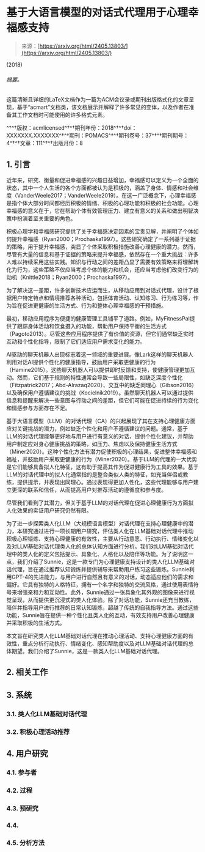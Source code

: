 <!--yml

分类：未分类

日期：2025-01-11 12:38:25

-->

# 基于大语言模型的对话式代理用于心理幸福感支持

> 来源：[https://arxiv.org/html/2405.13803/](https://arxiv.org/html/2405.13803/)

(2018)

###### 摘要。

这篇清晰且详细的LaTeX文档作为一篇为ACM会议录或期刊出版格式化的文章呈现，基于“acmart”文档类，该文档展示并解释了许多常见的变体，以及作者在准备其工作文档时可能使用的许多格式元素。

^†^†版权：acmlicensed^†^†期刊年份：2018^†^†doi：XXXXXXX.XXXXXXX^†^†期刊：POMACS^†^†期刊卷号：37^†^†期刊期号：4^†^†文章：111^†^†出版月份：8

## 1\. 引言

近年来，研究、衡量和促进幸福感的兴趣日益增加，幸福感可以定义为一个全面的状态，其中一个人生活的各个方面都被认为是积极的，涵盖了身体、情感和社会维度（VanderWeele2017；VanderWeele2019）。在这一广泛概念下，心理幸福感是指个体大部分时间都经历积极的情绪、积极的心理功能和积极的社会功能。心理幸福感的意义在于，它在帮助个体有效管理压力、建立有意义的关系和做出明智决策中扮演着至关重要的角色。

积极心理学和幸福感研究提供了关于幸福感决定因素的宝贵见解，并阐明了个体如何提升幸福感（Ryan2000；Prochaska1997）。这些研究确定了一系列基于证据的策略，用于提升幸福感，突显了个体采取积极措施改善心理健康的潜力。然而，尽管有大量的信息和基于证据的策略来提升幸福感，依然存在一个重大挑战：许多人难以持续采用这些实践。知识与行动之间的差距凸显了需要有效策略来将理解转化为行为，这些策略不仅应当考虑个体的能力和机会，还应当考虑他们改变行为的动机（Knittle2018；Ryan2000；Prochaska1997）。

为了解决这一差距，许多创新技术应运而生，从移动应用到对话式代理，设计了根据用户特定特点和情境推荐各种活动，包括体育活动、认知练习、行为练习等，作为旨在促进更健康的生活方式、行为和整体心理幸福感的干预措施。

最初，移动应用程序为便捷的健康管理工具铺平了道路。例如，MyFitnessPal提供了跟踪身体活动和饮食摄入的功能，帮助用户保持平衡的生活方式（Pagoto2013）。尽管这些应用程序提供了有价值的资源，但它们通常缺乏实时互动和个性化指导，限制了它们适应用户需求变化的能力。

AI驱动的聊天机器人出现标志着这一领域的重要进展。像Lark这样的聊天机器人利用对话AI提供个性化的健康指导，鼓励用户采取更健康的行为（Hamine2015）。这些聊天机器人可以提供即时反馈和支持，使健康管理更加互动。然而，它们基于规则的特性通常会导致一些局限性，如缺乏深度个性化（Fitzpatrick2017；Abd-Alrazaq2020）、交互中的缺乏同理心（Gibson2016）以及确保用户遵循建议的挑战（Kocielnik2019）。虽然聊天机器人可以通过提供信息和提醒来解决一些意图与行动之间的差距，但它们可能在促进持续的行为变化和情感参与方面存在不足。

基于大语言模型（LLM）的对话代理（CA）的兴起展现了其在支持心理健康方面应对关键挑战的潜力，例如缺乏个性化和用户不遵循建议的问题。通常，基于LLM的对话代理能够更好地与用户进行有意义的对话，提供个性化建议，并帮助用户制定应对身心健康挑战的策略，如压力、焦虑以及保持健康生活方式（Miner2020）。这种个性化方法有潜力促使积极的心理结果，促进整体幸福感和福祉，并鼓励用户采取更健康的行为（Miner2020）。基于LLM的代理的一大优势是它们能够具备拟人化特征，这有助于提高其作为促进健康行为工具的效果。基于LLM的对话代理中的拟人化通常指的是整合类似人类的特征，如充当伴侣或教练，提供提示，并表现出同理心。通过表现得更加人性化，这些代理能够与用户建立更深的联系和信任，从而提高用户对推荐活动的遵循度和参与度。

尽管我们看到了其潜力，但关于基于LLM的对话代理在促进心理健康行为方面拟人化效果的实证用户研究仍然有限。

为了进一步探索类人化LLM（大规模语言模型）对话代理在支持心理健康中的潜力，本研究通过进行一项长期用户研究，评估类人化在LLM基础对话代理中推动积极心理锻炼、支持心理健康的有效性，主要从行动意愿、行动执行、情绪变化以及对LLM基础对话代理类人化的总体认知方面进行分析。我们对LLM基础对话代理中的类人化的定义包括提示、具象化、人格化以及陪伴等功能。为了说明这一点，我们介绍了Sunnie，这是一款专门为心理健康支持设计的类人化LLM基础对话代理，旨在通过推荐认知锻炼并提供辅导来帮助用户练习这些锻炼。Sunnie利用GPT-4的先进能力，与用户进行自然且有意义的对话，动态适应他们的需求和偏好。它具有独特的人格特征，拥有一个名字和独特的交流风格，通过使用表情符号来增强亲和力和互动性。此外，Sunnie通过一张具象化其外观的图像来进行视觉呈现，从而提供更沉浸式的类人化体验。除了对话功能，Sunnie还充当教练，陪伴并指导用户进行推荐的日常认知锻炼，超越了传统的自我指导方法。通过这些功能，Sunnie旨在提供一种个性化且类人化的互动，有效支持用户改善心理健康并采取积极的生活方式。

本文旨在研究类人化LLM基础对话代理在推动心理活动、支持心理健康方面的有效性，重点分析行动执行、情绪变化、感知帮助度以及对LLM基础对话代理的总体期望。我们介绍了Sunnie，这是一款类人化LLM基础对话代理。

## 2\. 相关工作

## 3\. 系统

### 3.1\. 类人化LLM基础对话代理

### 3.2\. 积极心理活动推荐

## 4\. 用户研究

### 4.1\. 参与者

### 4.2\. 过程

### 4.3\. 预研究

### 4.4\.

### 4.5\. 分析方法
